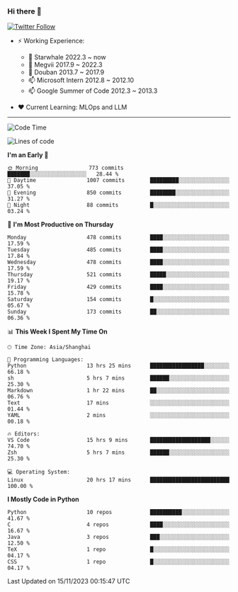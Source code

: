 ### Hi there 👋

[![Twitter Follow](https://img.shields.io/twitter/follow/tianweidut?style=social)](https://twitter.com/tianweidut)

- ⚡ Working Experience:
  - 🔭 Starwhale 2022.3 ~ now
  - 🌱 Megvii 2017.9 ~ 2022.3
  - 🌱 Douban 2013.7 ~ 2017.9
  - 📫 Microsoft Intern 2012.8 ~ 2012.10
  - 📫 Google Summer of Code 2012.3 ~ 2013.3

- ❤️ Current Learning: MLOps and LLM

---
<!--START_SECTION:waka-->
![Code Time](http://img.shields.io/badge/Code%20Time-4%2C674%20hrs%2037%20mins-blue)

![Lines of code](https://img.shields.io/badge/From%20Hello%20World%20I%27ve%20Written-1.5%20million%20lines%20of%20code-blue)

**I'm an Early 🐤** 

```text
🌞 Morning                773 commits         ███████░░░░░░░░░░░░░░░░░░   28.44 % 
🌆 Daytime                1007 commits        █████████░░░░░░░░░░░░░░░░   37.05 % 
🌃 Evening                850 commits         ████████░░░░░░░░░░░░░░░░░   31.27 % 
🌙 Night                  88 commits          █░░░░░░░░░░░░░░░░░░░░░░░░   03.24 % 
```
📅 **I'm Most Productive on Thursday** 

```text
Monday                   478 commits         ████░░░░░░░░░░░░░░░░░░░░░   17.59 % 
Tuesday                  485 commits         ████░░░░░░░░░░░░░░░░░░░░░   17.84 % 
Wednesday                478 commits         ████░░░░░░░░░░░░░░░░░░░░░   17.59 % 
Thursday                 521 commits         █████░░░░░░░░░░░░░░░░░░░░   19.17 % 
Friday                   429 commits         ████░░░░░░░░░░░░░░░░░░░░░   15.78 % 
Saturday                 154 commits         █░░░░░░░░░░░░░░░░░░░░░░░░   05.67 % 
Sunday                   173 commits         ██░░░░░░░░░░░░░░░░░░░░░░░   06.36 % 
```


📊 **This Week I Spent My Time On** 

```text
🕑︎ Time Zone: Asia/Shanghai

💬 Programming Languages: 
Python                   13 hrs 25 mins      █████████████████░░░░░░░░   66.18 % 
sh                       5 hrs 7 mins        ██████░░░░░░░░░░░░░░░░░░░   25.30 % 
Markdown                 1 hr 22 mins        ██░░░░░░░░░░░░░░░░░░░░░░░   06.76 % 
Text                     17 mins             ░░░░░░░░░░░░░░░░░░░░░░░░░   01.44 % 
YAML                     2 mins              ░░░░░░░░░░░░░░░░░░░░░░░░░   00.18 % 

🔥 Editors: 
VS Code                  15 hrs 9 mins       ███████████████████░░░░░░   74.70 % 
Zsh                      5 hrs 7 mins        ██████░░░░░░░░░░░░░░░░░░░   25.30 % 

💻 Operating System: 
Linux                    20 hrs 17 mins      █████████████████████████   100.00 % 
```

**I Mostly Code in Python** 

```text
Python                   10 repos            ██████████░░░░░░░░░░░░░░░   41.67 % 
C                        4 repos             ████░░░░░░░░░░░░░░░░░░░░░   16.67 % 
Java                     3 repos             ███░░░░░░░░░░░░░░░░░░░░░░   12.50 % 
TeX                      1 repo              █░░░░░░░░░░░░░░░░░░░░░░░░   04.17 % 
CSS                      1 repo              █░░░░░░░░░░░░░░░░░░░░░░░░   04.17 % 
```




 Last Updated on 15/11/2023 00:15:47 UTC
<!--END_SECTION:waka-->
